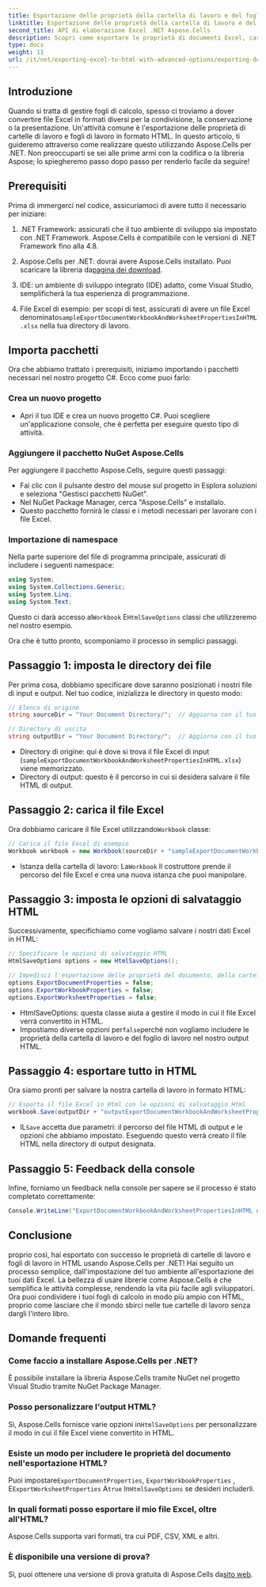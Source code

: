 ```yaml
---
title: Esportazione delle proprietà della cartella di lavoro e del foglio di lavoro del documento in HTML
linktitle: Esportazione delle proprietà della cartella di lavoro e del foglio di lavoro del documento in HTML
second_title: API di elaborazione Excel .NET Aspose.Cells
description: Scopri come esportare le proprietà di documenti Excel, cartelle di lavoro e fogli di lavoro in HTML utilizzando Aspose.Cells per .NET. È inclusa una semplice guida passo-passo.
type: docs
weight: 11
url: /it/net/exporting-excel-to-html-with-advanced-options/exporting-document-workbook-and-worksheet-properties/
---
```

## Introduzione

Quando si tratta di gestire fogli di calcolo, spesso ci troviamo a dover convertire file Excel in formati diversi per la condivisione, la conservazione o la presentazione. Un'attività comune è l'esportazione delle proprietà di cartelle di lavoro e fogli di lavoro in formato HTML. In questo articolo, ti guideremo attraverso come realizzare questo utilizzando Aspose.Cells per .NET. Non preoccuparti se sei alle prime armi con la codifica o la libreria Aspose; lo spiegheremo passo dopo passo per renderlo facile da seguire!

## Prerequisiti

Prima di immergerci nel codice, assicuriamoci di avere tutto il necessario per iniziare:

1. .NET Framework: assicurati che il tuo ambiente di sviluppo sia impostato con .NET Framework. Aspose.Cells è compatibile con le versioni di .NET Framework fino alla 4.8.
   
2.  Aspose.Cells per .NET: dovrai avere Aspose.Cells installato. Puoi scaricare la libreria da[pagina dei download](https://releases.aspose.com/cells/net/). 

3. IDE: un ambiente di sviluppo integrato (IDE) adatto, come Visual Studio, semplificherà la tua esperienza di programmazione.

4.  File Excel di esempio: per scopi di test, assicurati di avere un file Excel denominato`sampleExportDocumentWorkbookAndWorksheetPropertiesInHTML.xlsx` nella tua directory di lavoro.

## Importa pacchetti

Ora che abbiamo trattato i prerequisiti, iniziamo importando i pacchetti necessari nel nostro progetto C#. Ecco come puoi farlo:

### Crea un nuovo progetto

- Apri il tuo IDE e crea un nuovo progetto C#. Puoi scegliere un'applicazione console, che è perfetta per eseguire questo tipo di attività.

### Aggiungere il pacchetto NuGet Aspose.Cells

Per aggiungere il pacchetto Aspose.Cells, seguire questi passaggi:

- Fai clic con il pulsante destro del mouse sul progetto in Esplora soluzioni e seleziona "Gestisci pacchetti NuGet".
- Nel NuGet Package Manager, cerca "Aspose.Cells" e installalo.
- Questo pacchetto fornirà le classi e i metodi necessari per lavorare con i file Excel.

### Importazione di namespace

Nella parte superiore del file di programma principale, assicurati di includere i seguenti namespace:

```csharp
using System;
using System.Collections.Generic;
using System.Linq;
using System.Text;
```

 Questo ci darà accesso al`Workbook` E`HtmlSaveOptions` classi che utilizzeremo nel nostro esempio.

Ora che è tutto pronto, scomponiamo il processo in semplici passaggi.

## Passaggio 1: imposta le directory dei file

Per prima cosa, dobbiamo specificare dove saranno posizionati i nostri file di input e output. Nel tuo codice, inizializza le directory in questo modo:

```csharp
// Elenco di origine
string sourceDir = "Your Document Directory/";  // Aggiorna con il tuo percorso effettivo

// Directory di uscita
string outputDir = "Your Document Directory/";  // Aggiorna con il tuo percorso effettivo
```

- Directory di origine: qui è dove si trova il file Excel di input (`sampleExportDocumentWorkbookAndWorksheetPropertiesInHTML.xlsx`) viene memorizzato.
- Directory di output: questo è il percorso in cui si desidera salvare il file HTML di output.

## Passaggio 2: carica il file Excel

 Ora dobbiamo caricare il file Excel utilizzando`Workbook` classe:

```csharp
// Carica il file Excel di esempio
Workbook workbook = new Workbook(sourceDir + "sampleExportDocumentWorkbookAndWorksheetPropertiesInHTML.xlsx");
```

-  Istanza della cartella di lavoro: La`Workbook` Il costruttore prende il percorso del file Excel e crea una nuova istanza che puoi manipolare.

## Passaggio 3: imposta le opzioni di salvataggio HTML

Successivamente, specifichiamo come vogliamo salvare i nostri dati Excel in HTML:

```csharp
// Specificare le opzioni di salvataggio HTML
HtmlSaveOptions options = new HtmlSaveOptions();

// Impedisci l'esportazione delle proprietà del documento, della cartella di lavoro e del foglio di lavoro
options.ExportDocumentProperties = false;
options.ExportWorkbookProperties = false;
options.ExportWorksheetProperties = false;
```

- HtmlSaveOptions: questa classe aiuta a gestire il modo in cui il file Excel verrà convertito in HTML.
-  Impostiamo diverse opzioni per`false`perché non vogliamo includere le proprietà della cartella di lavoro e del foglio di lavoro nel nostro output HTML.

## Passaggio 4: esportare tutto in HTML

Ora siamo pronti per salvare la nostra cartella di lavoro in formato HTML:

```csharp
// Esporta il file Excel in Html con le opzioni di salvataggio Html
workbook.Save(outputDir + "outputExportDocumentWorkbookAndWorksheetPropertiesInHTML.html", options);
```

-  IL`Save` accetta due parametri: il percorso del file HTML di output e le opzioni che abbiamo impostato. Eseguendo questo verrà creato il file HTML nella directory di output designata.

## Passaggio 5: Feedback della console

Infine, forniamo un feedback nella console per sapere se il processo è stato completato correttamente:

```csharp
Console.WriteLine("ExportDocumentWorkbookAndWorksheetPropertiesInHTML executed successfully.");
```

## Conclusione

proprio così, hai esportato con successo le proprietà di cartelle di lavoro e fogli di lavoro in HTML usando Aspose.Cells per .NET! Hai seguito un processo semplice, dall'impostazione del tuo ambiente all'esportazione dei tuoi dati Excel. La bellezza di usare librerie come Aspose.Cells è che semplifica le attività complesse, rendendo la vita più facile agli sviluppatori. Ora puoi condividere i tuoi fogli di calcolo in modo più ampio con HTML, proprio come lasciare che il mondo sbirci nelle tue cartelle di lavoro senza dargli l'intero libro.

## Domande frequenti

### Come faccio a installare Aspose.Cells per .NET?  
È possibile installare la libreria Aspose.Cells tramite NuGet nel progetto Visual Studio tramite NuGet Package Manager.

### Posso personalizzare l'output HTML?  
 Sì, Aspose.Cells fornisce varie opzioni in`HtmlSaveOptions` per personalizzare il modo in cui il file Excel viene convertito in HTML.

### Esiste un modo per includere le proprietà del documento nell'esportazione HTML?  
 Puoi impostare`ExportDocumentProperties`, `ExportWorkbookProperties` , E`ExportWorksheetProperties` A`true` In`HtmlSaveOptions` se desideri includerli.

### In quali formati posso esportare il mio file Excel, oltre all'HTML?  
Aspose.Cells supporta vari formati, tra cui PDF, CSV, XML e altri.

### È disponibile una versione di prova?  
 Sì, puoi ottenere una versione di prova gratuita di Aspose.Cells da[sito web](https://releases.aspose.com/).